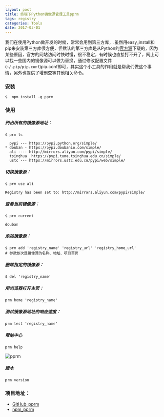 ```yaml
---
layout: post
title: 终端下Python镜像源管理工具pprm
tags: registry
categories: Tools
date: 2017-03-01
---
```


我们在使用Python做开发的时候，常常会用到第三方库，.虽然用easy_install和pip来安装第三方库很方便，但默认的第三方库是从Python的[官方源](https://pypi.python.org/pypi)下载的，因为某些原因，官方的网站访问时快时慢，很不稳定，有时候也直接打不开了，网上可以找一些国内的镜像源可以做为替换，通过修改配置文件(`~/.pip/pip.conf`)pip.conf即可，其实这个小工具的作用就是帮我们做这个事情，另外也提供了增删查等其他相关命令。

### 安装
```
$  npm install -g pprm
```

### 使用

##### 列出所有的镜像源地址：

```
$ prm ls

  pypi --- https://pypi.python.org/simple/
* douban - https://pypi.doubanio.com/simple/
  ali ---- http://mirrors.aliyun.com/pypi/simple/
  tsinghua  https://pypi.tuna.tsinghua.edu.cn/simple/
  ustc --- https://mirrors.ustc.edu.cn/pypi/web/simple/
```
##### 切换镜像源：

```
$ prm use ali

Registry has been set to: http://mirrors.aliyun.com/pypi/simple/
```
##### 查看当前镜像源：

```
$ prm current

douban
```
##### 添加镜像源：

```
$ prm add 'registry_name' 'registry_url' 'registry_home_url'
# 参数依次是镜像源的名称、地址、项目首页
```
##### 删除指定的镜像源：

```
$ del 'registry_name'
```
##### 用浏览器打开主页：

```
prm home 'registry_name'
```
##### 测试镜像源地址的响应速度：

```
prm test 'registry_name'
```
##### 帮助中心

```
prm help
```

![pprm](http://upload-images.jianshu.io/upload_images/450566-ae3ae41a9170f4e2.png?imageMogr2/auto-orient/strip%7CimageView2/2/w/1240)

##### 版本

```
prm version
```

### 项目地址：
* [GitHub_pprm](https://github.com/yuxingxin/pprm)
* [npm_pprm](https://www.npmjs.com/package/pprm)
